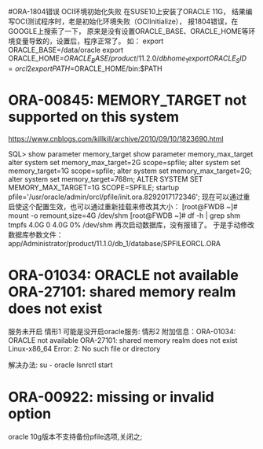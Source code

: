 #ORA-1804错误
OCI环境初始化失败
    在SUSE10上安装了ORACLE 11G，
结果编写OCI测试程序时，老是初始化环境失败（OCIInitialize），
报1804错误，在GOOGLE上搜索了一下，
原来是没有设置ORACLE_BASE、ORACLE_HOME等环境变量导致的，设置后，程序正常了。
    如：
    export ORACLE_BASE=/data/oracle
    export ORACLE_HOME=$ORACLE_BASE/product/11.2.0/dbhome_1
    export ORACLE_SID=orcl2
    export PATH=$ORACLE_HOME/bin:$PATH
    

# ORA-00845: MEMORY_TARGET not supported on this system

https://www.cnblogs.com/killkill/archive/2010/09/10/1823690.html

SQL> show parameter memory_target
show parameter memory_max_target
alter system set memory_max_target=2G scope=spfile;
alter system set memory_target=1G scope=spfile;
alter system set memory_max_target=2G;
alter system set memory_target=768m;
ALTER SYSTEM SET MEMORY_MAX_TARGET=1G SCOPE=SPFILE;
startup pfile='/usr/oracle/admin/orcl/pfile/init.ora.8292017172346';
现在可以通过重启使这个配置生效，也可以通过重新挂载来修改其大小：
[root@FWDB ~]# mount -o remount,size=4G /dev/shm
[root@FWDB ~]# df -h | grep shm
tmpfs                 4.0G     0  4.0G   0% /dev/shm
      再次启动数据库，没有报错了。
于是手动修改数据库参数文件：app/Administrator/product/11.1.0/db_1/database/SPFILEORCL.ORA
 
 
# ORA-01034: ORACLE not available  ORA-27101: shared memory realm does not exist
服务未开启
情形1
    可能是没开启oracle服务:
情形2
        附加信息：ORA-01034: ORACLE not available
ORA-27101: shared memory realm does not exist
Linux-x86_64 Error: 2: No such file or directory

解决办法:
       su - oracle
       lsnrctl start
       
# ORA-00922: missing or invalid option
oracle 10g版本不支持备份pfile选项,关闭之;


